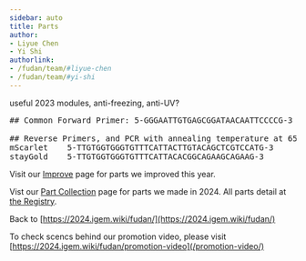 ```yaml
---
sidebar: auto
title: Parts
author:
- Liyue Chen
- Yi Shi
authorlink:
- /fudan/team/#liyue-chen
- /fudan/team/#yi-shi
---
```


useful 2023 modules, anti-freezing, anti-UV?

<pre>
## Common Forward Primer: 5-GGGAATTGTGAGCGGATAACAATTCCCCG-3

## Reverse Primers, and PCR with annealing temperature at 65 degree
mScarlet	5-TTGTGGTGGGTGTTTCATTACTTGTACAGCTCGTCCATG-3
stayGold	5-TTGTGGTGGGTGTTTCATTACACGGCAGAAGCAGAAG-3
</pre>

Visit our [Improve](/improve/) page for parts we improved this year.

Vist our [Part Collection](/part-collection/) page for parts we made in 2024. All parts detail at [the Registry](https://parts.igem.org/cgi/partsdb/pgroup.cgi?pgroup=iGEM2024&group=Fudan).

Back to [https://2024.igem.wiki/fudan/](https://2024.igem.wiki/fudan/)

To check scencs behind our promotion video, please visit [https://2024.igem.wiki/fudan/promotion-video](/promotion-video/)